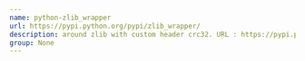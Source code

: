 ```yaml
---
name: python-zlib_wrapper
url: https://pypi.python.org/pypi/zlib_wrapper/
description: around zlib with custom header crc32. URL : https://pypi.python.org/pypi/zlib_wrapper/ Groups : None
group: None
---
```

